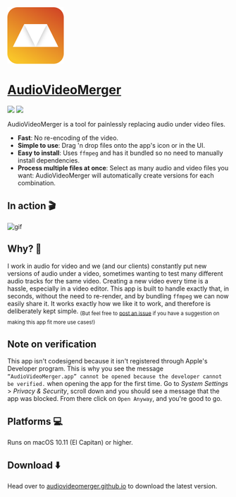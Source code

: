 <img src="assets/logo.png" title="AudioVideoMerger" alt="AudioVideoMerger logo" width="128">

# [AudioVideoMerger](https://audiovideomerger.github.io)

[![](https://github.com/kapoko/audio-video-merger/actions/workflows/build.yml/badge.svg?branch=main)](https://github.com/kapoko/audio-video-merger/actions)
[![](https://github.com/kapoko/audio-video-merger/actions/workflows/release.yml/badge.svg)](https://github.com/kapoko/audio-video-merger/actions)

AudioVideoMerger is a tool for painlessly replacing audio under video files.

- **Fast**: No re-encoding of the video.
- **Simple to use**: Drag 'n drop files onto the app's icon or in the UI.
- **Easy to install**: Uses `ffmpeg` and has it bundled so no need to manually install dependencies.
- **Process multiple files at once**: Select as many audio and video files you want: AudioVideoMerger will automatically create versions for each combination.

## In action 🎬

![gif](https://i.imgur.com/CUIK93h.gif)

## Why? 🤨

I work in audio for video and we (and our clients) constantly put new versions of audio under a video, sometimes wanting to test many different audio tracks for the same video. Creating a new video every time is a hassle, especially in a video editor. This app is built to handle exactly that, in seconds, without the need to re-render, and by bundling `ffmpeg` we can now easily share it. It works exactly how we like it to work, and therefore is deliberately kept simple. <sub>(But feel free to [post an issue](https://github.com/kapoko/audio-video-merger/issues) if you have a suggestion on making this app fit more use cases!)</sub>

## Note on verification

This app isn't codesigend because it isn't registered through Apple's Developer program. This is why you see the message `“AudioVideoMerger.app” cannot be opened because the developer cannot be verified.` when opening the app for the first time. Go to _System Settings_ > _Privacy & Security_, scroll down and you should see a message that the app was blocked. From there click on `Open Anyway`, and you're good to go.

## Platforms 💻

Runs on macOS 10.11 (El Capitan) or higher.

## Download ⬇️

Head over to [audiovideomerger.github.io](https://audiovideomerger.github.io) to download the latest version.
